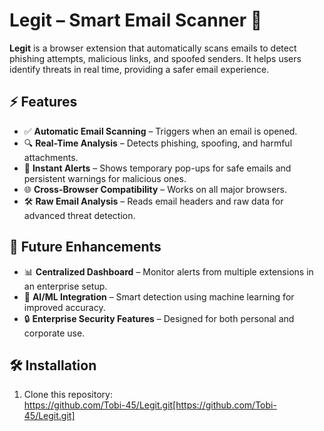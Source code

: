 # Legit – Smart Email Scanner 🚀  

**Legit** is a browser extension that automatically scans emails to detect phishing attempts, malicious links, and spoofed senders. It helps users identify threats in real time, providing a safer email experience.  

## ⚡ Features  
- ✅ **Automatic Email Scanning** – Triggers when an email is opened.  
- 🔍 **Real-Time Analysis** – Detects phishing, spoofing, and harmful attachments.  
- 🔔 **Instant Alerts** – Shows temporary pop-ups for safe emails and persistent warnings for malicious ones.  
- 🌐 **Cross-Browser Compatibility** – Works on all major browsers.  
- 🛠 **Raw Email Analysis** – Reads email headers and raw data for advanced threat detection.  

## 📌 Future Enhancements  
- 📊 **Centralized Dashboard** – Monitor alerts from multiple extensions in an enterprise setup.  
- 🤖 **AI/ML Integration** – Smart detection using machine learning for improved accuracy.  
- 🔒 **Enterprise Security Features** – Designed for both personal and corporate use.  

## 🛠 Installation  
1. Clone this repository:  
  https://github.com/Tobi-45/Legit.git[https://github.com/Tobi-45/Legit.git]
